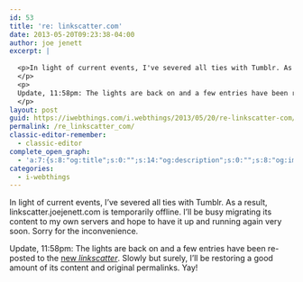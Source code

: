 ```yaml
---
id: 53
title: 're: linkscatter.com'
date: 2013-05-20T09:23:38-04:00
author: joe jenett
excerpt: |
  
  <p>In light of current events, I've severed all ties with Tumblr. As a result, linkscatter.com is temporarily offline. I'll be busy migrating its content to my own servers and hope to have it up and running again very soon. Sorry for the inconvenience.
  </p>
  <p>
  Update, 11:58pm: The lights are back on and a few entries have been re-posted to the <a href="http://linkscatter.joejenett.com/">new <i>linkscatter</i></a>. Slowly but surely, I'll be restoring a good amount of its content and original permalinks. Yay!
  </p>
layout: post
guid: https://iwebthings.com/i.webthings/2013/05/20/re-linkscatter-com/
permalink: /re_linkscatter_com/
classic-editor-remember:
  - classic-editor
complete_open_graph:
  - 'a:7:{s:8:"og:title";s:0:"";s:14:"og:description";s:0:"";s:8:"og:image";s:0:"";s:7:"og:type";s:0:"";s:12:"twitter:card";s:7:"summary";s:19:"twitter:description";s:0:"";s:15:"twitter:creator";s:0:"";}'
categories:
  - i-webthings
---
```

In light of current events, I&#8217;ve severed all ties with Tumblr. As a result, linkscatter.joejenett.com is temporarily offline. I&#8217;ll be busy migrating its content to my own servers and hope to have it up and running again very soon. Sorry for the inconvenience. 

Update, 11:58pm: The lights are back on and a few entries have been re-posted to the [new _linkscatter_](http://linkscatter.joejenett.com/). Slowly but surely, I&#8217;ll be restoring a good amount of its content and original permalinks. Yay!